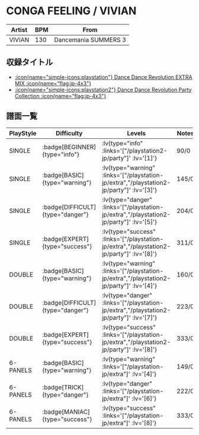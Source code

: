 # CONGA FEELING / VIVIAN

|Artist|BPM|From|
|------|---|----|
|VIVIAN|130|Dancemania SUMMERS 3|

## 収録タイトル

- [ :icon{name="simple-icons:playstation"} Dance Dance Revolution EXTRA MIX :icon{name="flag:jp-4x3"} ](/playstation-jp/extra)
- [ :icon{name="simple-icons:playstation2"} Dance Dance Revolution Party Collection :icon{name="flag:jp-4x3"} ](/playstation2-jp/party)

## 譜面一覧

|PlayStyle|Difficulty|Levels|Notes|Movie|
|---------|----------|------|-----|-----|
|SINGLE| :badge[BEGINNER]{type="info"} | :lv{type="info" :links='["/playstation2-jp/party"]' :lv='[1]'} |90/0||
|SINGLE| :badge[BASIC]{type="warning"} | :lv{type="warning" :links='["/playstation-jp/extra","/playstation2-jp/party"]' :lv='[3]'} |145/0||
|SINGLE| :badge[DIFFICULT]{type="danger"} | :lv{type="danger" :links='["/playstation-jp/extra","/playstation2-jp/party"]' :lv='[5]'} |204/0||
|SINGLE| :badge[EXPERT]{type="success"} | :lv{type="success" :links='["/playstation-jp/extra","/playstation2-jp/party"]' :lv='[8]'} |311/0||
|DOUBLE| :badge[BASIC]{type="warning"} | :lv{type="warning" :links='["/playstation-jp/extra","/playstation2-jp/party"]' :lv='[4]'} |160/0||
|DOUBLE| :badge[DIFFICULT]{type="danger"} | :lv{type="danger" :links='["/playstation-jp/extra","/playstation2-jp/party"]' :lv='[7]'} |223/0||
|DOUBLE| :badge[EXPERT]{type="success"} | :lv{type="success" :links='["/playstation-jp/extra","/playstation2-jp/party"]' :lv='[8]'} |333/0||
|6-PANELS| :badge[BASIC]{type="warning"} | :lv{type="warning" :links='["/playstation-jp/extra"]' :lv='[4]'} |149/0||
|6-PANELS| :badge[TRICK]{type="danger"} | :lv{type="danger" :links='["/playstation-jp/extra"]' :lv='[6]'} |222/0||
|6-PANELS| :badge[MANIAC]{type="success"} | :lv{type="success" :links='["/playstation-jp/extra"]' :lv='[8]'} |333/0||

